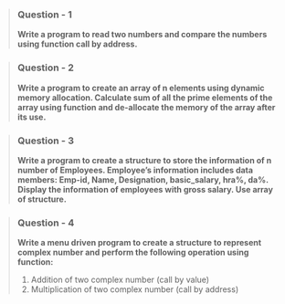 > ### Question - 1
>
> **Write a program to read two numbers and compare the numbers using function call by address.**

> ### Question - 2
>
> **Write a program to create an array of n elements using dynamic memory allocation. Calculate sum of all the prime elements of the array using function and de-allocate the memory of the array after its use.**

> ### Question - 3
>
> **Write a program to create a structure to store the information of n number of Employees. Employee’s information includes data members: Emp-id, Name, Designation, basic_salary, hra%, da%. Display the information of employees with gross salary. Use array of structure.**

> ### Question - 4
>
> **Write a menu driven program to create a structure to represent complex number and perform the following operation using function:**
>
> 1. Addition of two complex number (call by value)
> 2. Multiplication of two complex number (call by address)
